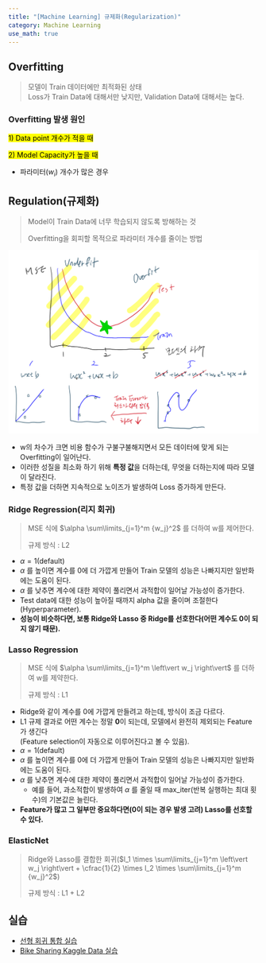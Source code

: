 ```yaml
---
title: "[Machine Learning] 규제화(Regularization)"
category: Machine Learning
use_math: true
---
```


## Overfitting
> 모델이 Train 데이터에만 최적화된 상태<br>
> Loss가 Train Data에 대해서만 낮지만, Validation Data에 대해서는 높다.

### Overfitting 발생 원인
<mark style="backgrounc-color:yellow">1) Data point 개수가 적을 때</mark>
   
<mark style="backgrounc-color:yellow">2) Model Capacity가 높을 때</mark>
- 파라미터($w_i$) 개수가 많은 경우
    

## Regulation(규제화)
> Model이 Train Data에 너무 학습되지 않도록 방해하는 것
> 
> Overfitting을 회피할 목적으로 파라미터 개수를 줄이는 방법

![](/assets/images/posts/ml/regularization.png)

- w의 차수가 크면 비용 함수가 구불구불해지면서 모든 데이터에 맞게 되는 Overfitting이 일어난다.
- 이러한 성질을 최소화 하기 위해 **특정 값**을 더하는데, 무엇을 더하는지에 따라 모델이 달라진다.
- 특정 값을 더하면 지속적으로 노이즈가 발생하여 Loss 증가하게 만든다.

### Ridge Regression(리지 회귀)
> MSE 식에 $\alpha \sum\limits_{j=1}^m {w_j}^2$ 를 더하여 w를 제어한다.
> 
> 규제 방식 : L2

- $\alpha = 1$(default) 
- $\alpha$ 를 높이면 계수를 0에 더 가깝게 만들어 Train 모델의 성능은 나빠지지만 일반화에는 도움이 된다.
- $\alpha$ 를 낮추면 계수에 대한 제약이 풀리면서 과적합이 일어날 가능성이 증가한다.
- Test data에 대한 성능이 높아질 때까지 alpha 값을 줄이며 조절한다(Hyperparameter).
- **성능이 비슷하다면, 보통 Ridge와 Lasso 중 Ridge를 선호한다(어떤 계수도 0이 되지 않기 때문).**

### Lasso Regression
> MSE 식에 $\alpha \sum\limits_{j=1}^m \left\vert w_j \right\vert$ 를 더하여 w를 제약한다.
>
> 규제 방식 : L1

- Ridge와 같이 계수를 0에 가깝게 만들려고 하는데, 방식이 조금 다르다.
- L1 규제 결과로 어떤 계수는 정말 **0**이 되는데, 모델에서 완전히 제외되는 Feature가 생긴다<br>(Feature selection이 자동으로 이루어진다고 볼 수 있음).
- $\alpha = 1$(default) 
- $\alpha$ 를 높이면 계수를 0에 더 가깝게 만들어 Train 모델의 성능은 나빠지지만 일반화에는 도움이 된다.
- $\alpha$ 를 낮추면 계수에 대한 제약이 풀리면서 과적합이 일어날 가능성이 증가한다.
    - 예를 들어, 과소적합이 발생하여 $\alpha$ 를 줄일 때 max_iter(반복 실행하는 최대 횟수)의 기본값은 늘린다.
- **Feature가 많고 그 일부만 중요하다면(0이 되는 경우 발생 고려) Lasso를 선호할 수 있다.**
 


### ElasticNet
> Ridge와 Lasso를 결합한 회귀($l_1 \times \sum\limits_{j=1}^m \left\vert w_j \right\vert + \cfrac{1}{2} \times l_2 \times \sum\limits_{j=1}^m {w_j}^2$)
> 
> 규제 방식 : L1 + L2


## 실습
- <a href="https://colab.research.google.com/drive/1EG4nHyKn8WWUk5iaKMfJnw1F5rqu0Sun?usp=sharing">선형 회귀 통합 실습</a>
- <a href="https://drive.google.com/file/d/1KANiK1hcbTwWE52Cv9YBj-7-fF1RLMlf/view?usp=sharing">Bike Sharing Kaggle Data 실습</a>